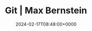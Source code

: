 ---
title: Git | Max Bernstein
slug: 20240217T084800
date: 2024-02-17T08:48:00+0000
params:
  url: https://bernsteinbear.com/git/
tags:
- git
---